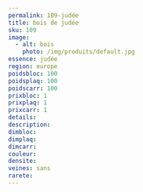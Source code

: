 ```yaml
---
permalink: 109-judée
title: bois de judée
sku: 109
image: 
  - alt: bois
    photo: /img/produits/default.jpg
essence: judée
region: europe
poidsbloc: 100
poidsplaq: 100
poidscarr: 100
prixbloc: 1
prixplaq: 1
prixcarr: 1
details: 
description: 
dimbloc: 
dimplaq: 
dimcarr: 
couleur: 
densite: 
veines: sans
rarete: 
---
```

